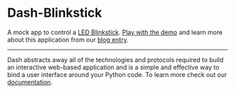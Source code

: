 # Dash-Blinkstick

A mock app to control a [LED Blinkstick](https://www.blinkstick.com/). [Play with the demo](https://dash-daq-led.herokuapp.com/) and learn more about this application from our [blog entry](https://www.dashdaq.io/control-an-led-strip-in-python).

---

Dash abstracts away all of the technologies and protocols required to build an interactive web-based application and is a simple and effective way to bind a user interface around your Python code. To learn more check out our [documentation](https://dash.plot.ly/).
